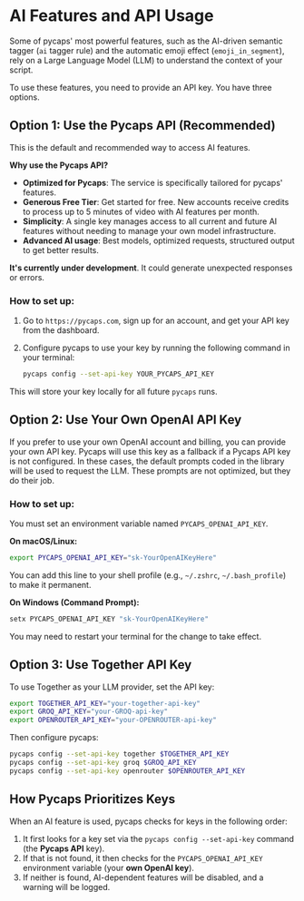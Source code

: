 # AI Features and API Usage

Some of pycaps' most powerful features, such as the AI-driven semantic tagger (`ai` tagger rule) and the automatic emoji effect (`emoji_in_segment`), rely on a Large Language Model (LLM) to understand the context of your script.

To use these features, you need to provide an API key. You have three options.

## Option 1: Use the Pycaps API (Recommended)

This is the default and recommended way to access AI features.

**Why use the Pycaps API?**
*   **Optimized for Pycaps**: The service is specifically tailored for pycaps' features.
*   **Generous Free Tier**: Get started for free. New accounts receive credits to process up to 5 minutes of video with AI features per month.
*   **Simplicity**: A single key manages access to all current and future AI features without needing to manage your own model infrastructure.
*   **Advanced AI usage**: Best models, optimized requests, structured output to get better results.

**It's currently under development**. It could generate unexpected responses or errors.

### How to set up:

1.  Go to `https://pycaps.com`, sign up for an account, and get your API key from the dashboard.
2.  Configure pycaps to use your key by running the following command in your terminal:

    ```bash
    pycaps config --set-api-key YOUR_PYCAPS_API_KEY
    ```

This will store your key locally for all future `pycaps` runs.

## Option 2: Use Your Own OpenAI API Key

If you prefer to use your own OpenAI account and billing, you can provide your own API key. Pycaps will use this key as a fallback if a Pycaps API key is not configured. In these cases, the default prompts coded in the library will be used to request the LLM. These prompts are not optimized, but they do their job.

### How to set up:

You must set an environment variable named `PYCAPS_OPENAI_API_KEY`.

**On macOS/Linux:**
```bash
export PYCAPS_OPENAI_API_KEY="sk-YourOpenAIKeyHere"
```
You can add this line to your shell profile (e.g., `~/.zshrc`, `~/.bash_profile`) to make it permanent.

**On Windows (Command Prompt):**
```powershell
setx PYCAPS_OPENAI_API_KEY "sk-YourOpenAIKeyHere"
```
You may need to restart your terminal for the change to take effect.

## Option 3: Use Together API Key

To use Together as your LLM provider, set the API key:

```bash
export TOGETHER_API_KEY="your-together-api-key" 
export GROQ_API_KEY="your-GROQ-api-key"
export OPENROUTER_API_KEY="your-OPENROUTER-api-key"
```

Then configure pycaps:

```bash
pycaps config --set-api-key together $TOGETHER_API_KEY
pycaps config --set-api-key groq $GROQ_API_KEY
pycaps config --set-api-key openrouter $OPENROUTER_API_KEY
```

## How Pycaps Prioritizes Keys

When an AI feature is used, pycaps checks for keys in the following order:

1.  It first looks for a key set via the `pycaps config --set-api-key` command (the **Pycaps API** key).
2.  If that is not found, it then checks for the `PYCAPS_OPENAI_API_KEY` environment variable (your **own OpenAI key**).
3.  If neither is found, AI-dependent features will be disabled, and a warning will be logged.
